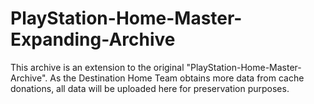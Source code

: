 # PlayStation-Home-Master-Expanding-Archive
This archive is an extension to the original "PlayStation-Home-Master-Archive". As the Destination Home Team obtains more data from cache donations, all data will be uploaded here for preservation purposes.
